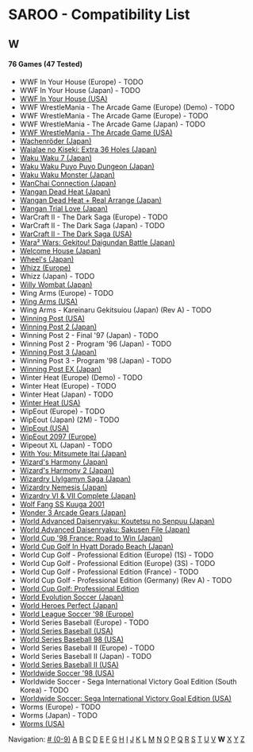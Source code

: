 # SAROO - Compatibility List

## W

#### 76 Games (47 Tested)

- WWF In Your House (Europe) - TODO
- WWF In Your House (Japan) - TODO
- [WWF In Your House (USA)](../../../Regions/Retails/USA/T-8126H/01/README.md)
- WWF WrestleMania - The Arcade Game (Europe) (Demo) - TODO
- WWF WrestleMania - The Arcade Game (Europe) - TODO
- WWF WrestleMania - The Arcade Game (Japan) - TODO
- [WWF WrestleMania - The Arcade Game (USA)](../../../Regions/Retails/USA/T-8112H/01/README.md)
- [Wachenröder (Japan)](../../../Regions/Retails/Japan/GS-9183/01/README.md)
- [Waialae no Kiseki: Extra 36 Holes (Japan)](../../../Regions/Retails/Japan/T-11402G/01/README.md)
- [Waku Waku 7 (Japan)](../../../Regions/Retails/Japan/T-1515G/01/README.md)
- [Waku Waku Puyo Puyo Dungeon (Japan)](../../../Regions/Retails/Japan/T-6608G/01/README.md)
- [Waku Waku Monster (Japan)](../../../Regions/Retails/Japan/T-16608G/01/README.md)
- [WanChai Connection (Japan)](../../../Regions/Retails/Japan/GS-9007/01/README.md)
- [Wangan Dead Heat (Japan)](../../../Regions/Retails/Japan/T-9102G/01/README.md)
- [Wangan Dead Heat + Real Arrange (Japan)](../../../Regions/Retails/Japan/T-9103G/01/README.md)
- [Wangan Trial Love (Japan)](../../../Regions/Retails/Japan/T-9110G/01/README.md)
- WarCraft II - The Dark Saga (Europe) - TODO
- WarCraft II - The Dark Saga (Japan) - TODO
- [WarCraft II - The Dark Saga (USA)](../../../Regions/Retails/USA/T-5023H/01/README.md)
- [Wara² Wars: Gekitou! Daigundan Battle (Japan)](../../../Regions/Retails/Japan/T-21507G/01/README.md)
- [Welcome House (Japan)](../../../Regions/Retails/Japan/T-15027G/01/README.md)
- [Wheel's (Japan)](../../../Regions/Retails/Japan/610609201/01/README.md)
- [Whizz (Europe)](../../../Regions/Retails/Europe/T-9515H-50/01/README.md)
- Whizz (Japan) - TODO
- [Willy Wombat (Japan)](../../../Regions/Retails/Japan/T-14306G/01/README.md)
- Wing Arms (Europe) - TODO
- [Wing Arms (USA)](../../../Regions/Retails/USA/MK-81024/01/README.md)
- Wing Arms - Kareinaru Gekitsuiou (Japan) (Rev A) - TODO
- [Winning Post (USA)](../../../Regions/Retails/USA/T-7602H/01/README.md)
- [Winning Post 2 (Japan)](../../../Regions/Retails/Japan/T-7612G/01/README.md)
- Winning Post 2 - Final '97 (Japan) - TODO
- Winning Post 2 - Program '96 (Japan) - TODO
- [Winning Post 3 (Japan)](../../../Regions/Retails/Japan/T-7660G/01/README.md)
- Winning Post 3 - Program '98 (Japan) - TODO
- [Winning Post EX (Japan)](../../../Regions/Retails/Japan/T-7606G/01/README.md)
- Winter Heat (Europe) (Demo) - TODO
- Winter Heat (Europe) - TODO
- Winter Heat (Japan) - TODO
- [Winter Heat (USA)](../../../Regions/Retails/USA/MK-81129/01/README.md)
- WipEout (Europe) - TODO
- WipEout (Japan) (2M) - TODO
- [WipEout (USA)](../../../Regions/Retails/USA/T-18601H/01/README.md)
- [WipEout 2097 (Europe)](../../../Regions/Retails/Europe/T-11308H-50/01/README.md)
- Wipeout XL (Japan) - TODO
- [With You: Mitsumete Itai (Japan)](../../../Regions/Retails/Japan/T-20117G/01/README.md)
- [Wizard's Harmony (Japan)](../../../Regions/Retails/Japan/T-22001G/01/README.md)
- [Wizard's Harmony 2 (Japan)](../../../Regions/Retails/Japan/T-22004G/01/README.md)
- [Wizardry Llylgamyn Saga (Japan)](../../../Regions/Retails/Japan/T-38601G/01/README.md)
- [Wizardry Nemesis (Japan)](../../../Regions/Retails/Japan/T-37001G/01/README.md)
- [Wizardry VI & VII Complete (Japan)](../../../Regions/Retails/Japan/T-1306G/01/README.md)
- [Wolf Fang SS Kuuga 2001](../../../Regions/Retails/Japan/T-26105G/01/README.md)
- [Wonder 3 Arcade Gears (Japan)](../../../Regions/Retails/Japan/T-26107G/01/README.md)
- [World Advanced Daisenryaku: Koutetsu no Senpuu (Japan)](../../../Regions/Retails/Japan/GS9025/01/README.md)
- [World Advanced Daisenryaku: Sakusen File (Japan)](../../../Regions/Retails/Japan/GS-9082/01/README.md)
- [World Cup '98 France: Road to Win (Japan)](../../../Regions/Retails/Japan/GS-9196/01/README.md)
- [World Cup Golf In Hyatt Dorado Beach (Japan)](../../../Regions/Retails/Japan/T-7301G/01/README.md)
- World Cup Golf - Professional Edition (Europe) (1S) - TODO
- World Cup Golf - Professional Edition (Europe) (3S) - TODO
- World Cup Golf - Professional Edition (France) - TODO
- World Cup Golf - Professional Edition (Germany) (Rev A) - TODO
- [World Cup Golf: Professional Edition](../../../Regions/Retails/USA/T-7903H/01/README.md)
- [World Evolution Soccer (Japan)](../../../Regions/Retails/Japan/T-2002G/01/README.md)
- [World Heroes Perfect (Japan)](../../../Regions/Retails/Japan/T-3103G/01/README.md)
- [World League Soccer '98 (Europe)](../../../Regions/Retails/Europe/MK-81181/01/README.md)
- World Series Baseball (Europe) - TODO
- [World Series Baseball (USA)](../../../Regions/Retails/USA/MK-81109/01/README.md)
- [World Series Baseball 98 (USA)](../../../Regions/Retails/USA/MK-81127/01/README.md)
- World Series Baseball II (Europe) - TODO
- World Series Baseball II (Japan) - TODO
- [World Series Baseball II (USA)](../../../Regions/Retails/USA/MK-81113/01/README.md)
- [Worldwide Soccer '98 (USA)](../../../Regions/Retails/USA/MK-81123/01/README.md)
- Worldwide Soccer - Sega International Victory Goal Edition (South Korea) - TODO
- [Worldwide Soccer: Sega International Victory Goal Edition (USA)](../../../Regions/Retails/USA/MK-81105/01/README.md)
- Worms (Europe) - TODO
- Worms (Japan) - TODO
- [Worms (USA)](../../../Regions/Retails/USA/T-16403H/01/README.md)

Navigation:
[# (0-9)](./09.md) [A](./A.md) [B](./B.md) [C](./C.md) [D](./D.md) [E](./E.md) [F](./F.md) [G](./G.md) [H](./H.md) [I](./I.md) [J](./J.md) [K](./K.md) [L](./L.md) [M](./M.md) [N](./N.md) [O](./O.md) [P](./P.md) [Q](./Q.md) [R](./R.md) [S](./S.md) [T](./T.md) [U](./U.md) [V](./V.md) **W** [X](./X.md) [Y](./Y.md) [Z](./Z.md)
